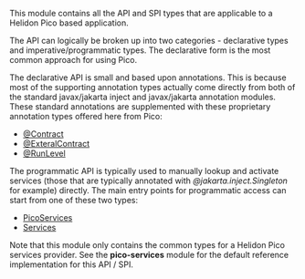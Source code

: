 This module contains all the API and SPI types that are applicable to a Helidon Pico based application.

The API can logically be broken up into two categories - declarative types and imperative/programmatic types. The declarative form is the most common approach for using Pico.

The declarative API is small and based upon annotations. This is because most of the supporting annotation types actually come directly from both of the standard javax/jakarta inject and javax/jakarta annotation modules. These standard annotations are supplemented with these proprietary annotation types offered here from Pico:

* [@Contract](src/main/java/io/helidon/pico/Contract.java)
* [@ExteralContract](src/main/java/io/helidon/pico/ExternalContract.java)
* [@RunLevel](src/main/java/io/helidon/pico/RunLevel.java)

The programmatic API is typically used to manually lookup and activate services (those that are typically annotated with <i>@jakarta.inject.Singleton</i> for example) directly. The main entry points for programmatic access can start from one of these two types:

* [PicoServices](src/main/java/io/helidon/pico/PicoServices.java)
* [Services](src/main/java/io/helidon/pico/Services.java)

Note that this module only contains the common types for a Helidon Pico services provider. See the <b>pico-services</b> module for the default reference implementation for this API / SPI.
